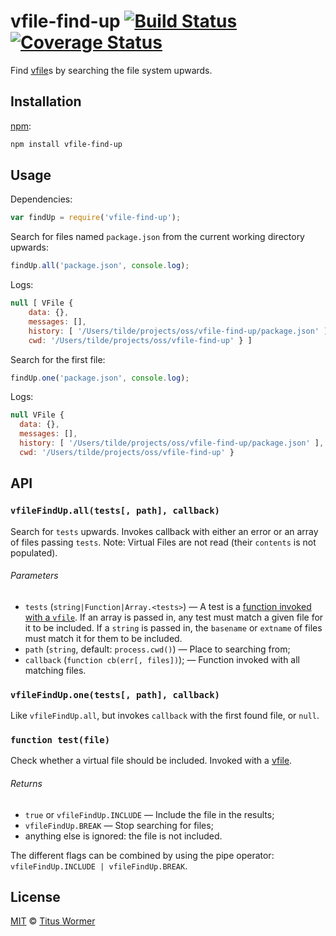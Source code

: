 # vfile-find-up [![Build Status][travis-badge]][travis] [![Coverage Status][codecov-badge]][codecov]

Find [vfile][]s by searching the file system upwards.

## Installation

[npm][npm-install]:

```bash
npm install vfile-find-up
```

## Usage

Dependencies:

```js
var findUp = require('vfile-find-up');
```

Search for files named `package.json` from the current working directory
upwards:

```js
findUp.all('package.json', console.log);
```

Logs:

```js
null [ VFile {
    data: {},
    messages: [],
    history: [ '/Users/tilde/projects/oss/vfile-find-up/package.json' ],
    cwd: '/Users/tilde/projects/oss/vfile-find-up' } ]
```

Search for the first file:

```js
findUp.one('package.json', console.log);
```

Logs:

```js
null VFile {
  data: {},
  messages: [],
  history: [ '/Users/tilde/projects/oss/vfile-find-up/package.json' ],
  cwd: '/Users/tilde/projects/oss/vfile-find-up' }
```

## API

### `vfileFindUp.all(tests[, path], callback)`

Search for `tests` upwards.  Invokes callback with either an error
or an array of files passing `tests`.
Note: Virtual Files are not read (their `contents` is not populated).

###### Parameters

*   `tests` (`string|Function|Array.<tests>`)
    — A test is a [function invoked with a `vfile`][test].
    If an array is passed in, any test must match a given file for it
    to be included.
    If a `string` is passed in, the `basename` or `extname` of files
    must match it for them to be included.
*   `path` (`string`, default: `process.cwd()`)
    — Place to searching from;
*   `callback` (`function cb(err[, files])`);
    — Function invoked with all matching files.

### `vfileFindUp.one(tests[, path], callback)`

Like `vfileFindUp.all`, but invokes `callback` with the first found
file, or `null`.

### `function test(file)`

Check whether a virtual file should be included.  Invoked with a
[vfile][].

###### Returns

*   `true` or `vfileFindUp.INCLUDE` — Include the file in the results;
*   `vfileFindUp.BREAK` — Stop searching for files;
*   anything else is ignored: the file is not included.

The different flags can be combined by using the pipe operator:
`vfileFindUp.INCLUDE | vfileFindUp.BREAK`.

## License

[MIT][license] © [Titus Wormer][author]

<!-- Definitions -->

[travis-badge]: https://img.shields.io/travis/wooorm/vfile-find-up.svg

[travis]: https://travis-ci.org/wooorm/vfile-find-up

[codecov-badge]: https://img.shields.io/codecov/c/github/wooorm/vfile-find-up.svg

[codecov]: https://codecov.io/github/wooorm/vfile-find-up

[npm-install]: https://docs.npmjs.com/cli/install

[license]: LICENSE

[author]: http://wooorm.com

[vfile]: https://github.com/wooorm/vfile

[test]: #function-testfile
